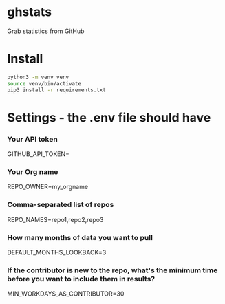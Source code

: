 # ghstats

Grab statistics from GitHub

# Install

```bash
python3 -m venv venv
source venv/bin/activate
pip3 install -r requirements.txt
```

# Settings - the .env file should have

### Your API token

GITHUB_API_TOKEN=

### Your Org name

REPO_OWNER=my_orgname

### Comma-separated list of repos

REPO_NAMES=repo1,repo2,repo3

### How many months of data you want to pull

DEFAULT_MONTHS_LOOKBACK=3

### If the contributor is new to the repo, what's the minimum time before you want to include them in results?

MIN_WORKDAYS_AS_CONTRIBUTOR=30
